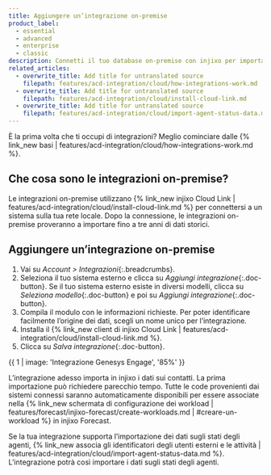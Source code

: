 ```yaml
---
title: Aggiungere un’integrazione on-premise
product_label:
  - essential
  - advanced
  - enterprise
  - classic
description: Connetti il tuo database on-premise con injixo per importare volumi di contatto, AHT, e dati sugli stati degli agenti.
related_articles:
  - overwrite_title: Add title for untranslated source
    filepath: features/acd-integration/cloud/how-integrations-work.md
  - overwrite_title: Add title for untranslated source
    filepath: features/acd-integration/cloud/install-cloud-link.md
  - overwrite_title: Add title for untranslated source
    filepath: features/acd-integration/cloud/import-agent-status-data.md
---
```


È la prima volta che ti occupi di integrazioni? Meglio cominciare dalle {% link_new basi | features/acd-integration/cloud/how-integrations-work.md %}.

## Che cosa sono le integrazioni on-premise?

Le integrazioni on-premise utilizzano {% link_new injixo Cloud Link | features/acd-integration/cloud/install-cloud-link.md %} per connettersi a un sistema sulla tua rete locale. Dopo la connessione, le integrazioni on-premise proveranno a importare fino a tre anni di dati storici.

## Aggiungere un’integrazione on-premise

1. Vai su _Account > Integrazioni_{:.breadcrumbs}.
2. Seleziona il tuo sistema esterno e clicca su _Aggiungi integrazione_{:.doc-button}. Se il tuo sistema esterno esiste in diversi modelli, clicca su _Seleziona modello_{:.doc-button} e poi su _Aggiungi integrazione_{:.doc-button}.
3. Compila il modulo con le informazioni richieste. Per poter identificare facilmente l’origine dei dati, scegli un nome unico per l’integrazione.
4. Installa il {% link_new client di injixo Cloud Link | features/acd-integration/cloud/install-cloud-link.md %}.
5. Clicca su _Salva integrazione_{:.doc-button}.

{{ 1 | image: 'Integrazione Genesys Engage', '85%' }}

L’integrazione adesso importa in injixo i dati sui contatti. La prima importazione può richiedere parecchio tempo. Tutte le code provenienti dai sistemi connessi saranno automaticamente disponibili per essere associate nella {% link_new schermata di configurazione dei workload | features/forecast/injixo-forecast/create-workloads.md | #creare-un-workload %} in injixo Forecast.

Se la tua integrazione supporta l’importazione dei dati sugli stati degli agenti, {% link_new associa gli identificatori degli utenti esterni e le attività | features/acd-integration/cloud/import-agent-status-data.md %}. L’integrazione potrà così importare i dati sugli stati degli agenti.
